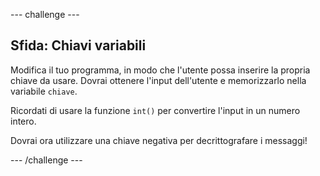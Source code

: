 \--- challenge \---

## Sfida: Chiavi variabili

Modifica il tuo programma, in modo che l'utente possa inserire la propria chiave da usare. Dovrai ottenere l'input dell'utente e memorizzarlo nella variabile `chiave`.

Ricordati di usare la funzione `int()` per convertire l'input in un numero intero.

Dovrai ora utilizzare una chiave negativa per decrittografare i messaggi!

\--- /challenge \---